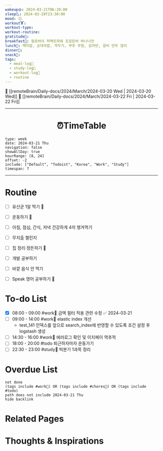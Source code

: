 ```yaml
---
wakeup🌞: 2024-03-21T06:20:00
sleep🌜: 2024-03-20T23:30:00
mood: 😕
workout🏋️: 
workout-type: 
workout-routine: 
gratitude🙏: 
breakfast🍳: 칼로바이 퍼펙트파워 프로틴바 바나나맛
lunch🍚: 백미밥, 순대국밥, 깍두기, 부추 무침, 김자반, 갈비 만두 많이
dinner🥗: 
snack🍬: 
tags:
  - meal-log📝
  - study-log📓
  - workout-log💪
  - routine
---
```


🔺 [[remoteBrain/Daily-docs/2024/March/2024-03-20 Wed | 2024-03-20 Wed]]
🔻 [[remoteBrain/Daily-docs/2024/March/2024-03-22 Fri | 2024-03-22 Fri]]
___
<h1> <center>⏰TimeTable </center> </h1>

```gEvent
type: week
date: 2024-03-21 Thu
navigation: false
showAllDay: true
hourRange: [8, 24]
offset: -2
include: ["Default", "Todoist", "Korea", "Work", "Study"]
timespan: 7
```

--- 


# Routine 

- [ ] 유산균 1알 먹기 🔼 
- [ ] 운동하기 🔼
- [ ] 아침, 점심, 간식, 저녁 건강하게 4끼 챙겨먹기
- [ ] 무지출 챌린지 
- [ ] 집 정리·정돈하기 🔼
- [ ] 개발 공부하기
- [ ] 바깥 음식 안 먹기 
- [ ] Speak 영어 공부하기 🔼 


# To-do List

- [x] 08:00 - 09:00 #work💼 금액 필터 적용 관련 수정 ✅ 2024-03-21
- [ ] 09:00 - 14:00 #work💼 elastic index 개선 
	- test_141 인덱스를 앞으로 search_index에 반영할 수 있도록 조건 설정 후 logstash 생성 
- [ ] 14:30 - 16:00 #work💼 에러로그 확인 및 이지페이 역추적
- [ ] 18:00 - 20:00 #todo 퇴근하자마자 운동가기
- [ ] 22:30 - 23:00 #study📓 빅분기 1과목 정리

# Overdue List
```tasks
not done
(tags include #work💼) OR (tags include #chores🧺) OR (tags include #todo)
path does not include 2024-03-21 Thu
hide backlink
```

# Related Pages



# Thoughts & Inspirations

